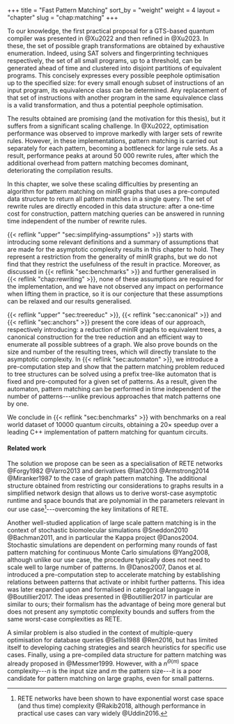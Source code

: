 +++
title = "Fast Pattern Matching"
sort_by = "weight"
weight = 4
layout = "chapter"
slug = "chap:matching"
+++

To our knowledge, the first practical proposal for a GTS-based quantum compiler was
presented in @Xu2022 and then refined in @Xu2023.
In these, the set of possible graph transformations are obtained by exhaustive enumeration.
Indeed, using SAT solvers and fingerprinting techniques respectively,
the set of all small programs, up to a threshold, can be generated ahead of time and
clustered into disjoint partitions of equivalent programs.
This concisely expresses every possible peephole optimisation up to the specified
size: for every small enough subset of instructions of an input program,
its equivalence class can be determined.
Any replacement of that set of instructions with another program in the same
equivalence class
is a valid transformation, and thus a potential peephole optimisation.

The results obtained are promising (and the motivation for this thesis), but
it suffers from a significant scaling challenge. In @Xu2022,
optimisation performance was observed to improve markedly with
larger sets of rewrite rules.
However, in these implementations, pattern matching is carried out separately for each pattern,
becoming a bottleneck for large rule sets.
As a result, performance peaks at around 50 000 rewrite rules, after which the
additional overhead from pattern matching becomes dominant, deteriorating the
compilation results.

In this chapter, we solve these scaling difficulties by presenting an algorithm for
pattern matching on minIR graphs that uses a pre-computed
data structure to return all pattern matches in a single query.
The set of rewrite rules are directly encoded in this data structure:
after a one-time cost for construction,
pattern matching queries can be answered in running
time independent of the number of rewrite rules.

{{< reflink "upper" "sec:simplifying-assumptions" >}} starts with introducing some
relevant definitions and a summary of assumptions
that are made for the asymptotic complexity results in this chapter to hold.
They represent a restriction from the generality of minIR graphs, but we do not
find that they restrict the usefulness of the result in practice.
Moreover, as discussed in {{< reflink "sec:benchmarks" >}} and further generalised in {{< reflink "chap:rewriting" >}},
none of these assumptions
are required for the implementation, and we have
not observed any impact on performance when lifting them in practice,
so it is our conjecture that these assumptions can be relaxed and our results generalised.

{{< reflink "upper" "sec:treereduc" >}}, {{< reflink "sec:canonical" >}} and {{< reflink "sec:anchors" >}}
present the core
ideas of our approach, respectively introducing: a reduction of minIR graphs to equivalent trees,
a canonical construction for the tree reduction and an efficient way to enumerate all possible subtrees of a graph.
We also prove bounds on the size
and number of the resulting trees, which will directly translate to the asymptotic complexity.
In {{< reflink "sec:automaton" >}}, we introduce a pre-computation step
and show that the pattern matching problem reduced to tree
structures can be solved using a prefix tree-like automaton
that is fixed and pre-computed for a given set of patterns.
As a result, given the automaton, pattern matching can be performed in time independent
of the number of patterns---unlike previous approaches that match patterns one by one.

We conclude in {{< reflink "sec:benchmarks" >}} with benchmarks on a real world dataset of
10000 quantum circuits, obtaining a $20\times$ speedup over a leading C++ implementation
of pattern matching for quantum circuits.

#### Related work
The solution we propose can be seen as a specialisation of RETE networks @Forgy1982 @Varro2013
and derivatives @Ian2003 @Armstrong2014 @Miranker1987 to the case of graph pattern matching.
The additional structure obtained from restricting our considerations to graphs results in a
simplified network design that
allows us to derive worst-case asymptotic runtime and space bounds that are polynomial
in the parameters relevant in our use case[^spaceefficiency]---overcoming the key limitations of RETE.
[^spaceefficiency]: RETE networks have been shown to have exponential worst case space
(and thus time) complexity @Rakib2018, although performance in practical use cases can vary widely @Uddin2016.

Another well-studied application of large scale pattern matching is in the context
of stochastic biomolecular simulations @Sneddon2010 @Bachman2011, and in particular the Kappa project @Danos2004.
Stochastic simulations are dependent on performing many rounds of fast pattern matching for
continuous Monte Carlo simulations @Yang2008,
although unlike our use case, the procedure typically does not need to scale well to large number of patterns.
In @Danos2007, Danos et al. introduced a pre-computation step to accelerate matching by establishing
relations between patterns that activate or inhibit further patterns.
This idea was later expanded upon and formalised in categorical language in @Boutillier2017.
The ideas presented in @Boutillier2017 in particular are similar to ours; their
formalism has the advantage of being more general but does not present any symptotic
complexity bounds and suffers from the same worst-case complexities as RETE.

A similar problem is also studied in the context
of multiple-query optimisation for database queries @Sellis1988 @Ren2016,
but has limited itself to developing caching
strategies and search heuristics for specific use cases.
Finally, using a pre-compiled data structure for pattern matching
was already proposed in @Messmer1999.
However, with a $n^{\Theta(m)}$ space complexity---$n$ is the
input size and $m$ the pattern size---it is a poor candidate
for pattern matching on large graphs, even for small patterns.
